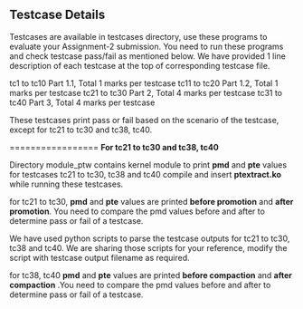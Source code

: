 ## Testcase Details

Testcases are available in testcases directory, use these programs to evaluate your Assignment-2 submission. You need to run these programs and check testcase pass/fail as mentioned below. We have provided 1 line description of each testcase at the top of corresponding testcase file.

tc1 to tc10 Part 1.1, Total 1 marks per testcase
tc11 to tc20 Part 1.2, Total 1 marks per testcase
tc21 to tc30 Part 2, Total 4 marks per testcase
tc31 to tc40 Part 3, Total 4 marks per testcase


These testcases print pass or fail based on the scenario of the testcase, except for tc21 to tc30 and tc38, tc40.

=================
**For tc21 to tc30 and tc38, tc40**

Directory module\_ptw contains kernel module to print **pmd** and **pte** values for testcases tc21 to tc30, tc38 and tc40
compile and insert **ptextract.ko** while running these testcases. 

for tc21 to tc30, **pmd** and **pte** values are printed **before promotion** and **after promotion**. You need to compare the pmd values before and after to determine pass or fail of a testcase. 

We have used python scripts to parse the testcase outputs for tc21 to tc30, tc38 and tc40. We are sharing those scripts for your reference, modify the script with testcase output filename as required.

for tc38, tc40 **pmd** and **pte** values are printed **before compaction** and **after compaction** .You need to compare the pmd values before and after to determine pass or fail of a testcase.

